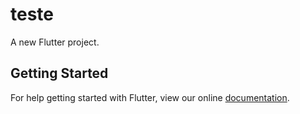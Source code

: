 # teste

A new Flutter project.

## Getting Started

For help getting started with Flutter, view our online
[documentation](https://flutter.io/).
